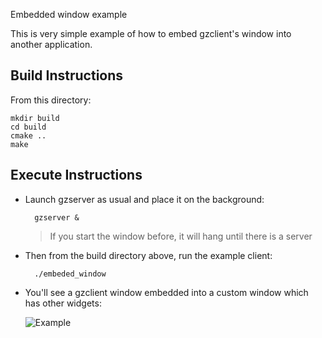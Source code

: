 Embedded window example

This is very simple example of how to embed gzclient's window into another
application.

## Build Instructions

From this directory:

    mkdir build
    cd build
    cmake ..
    make

## Execute Instructions

* Launch gzserver as usual and place it on the background:

        gzserver &

    > If you start the window before, it will hang until there is a server

* Then from the build directory above, run the example client:

        ./embeded_window

* You'll see a gzclient window embedded into a custom window which has other
  widgets:

    ![Example](https://bytebucket.org/osrf/gazebo/raw/default/examples/stand_alone/embedded_window/example.png)
